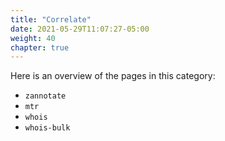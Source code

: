 ```yaml
---
title: "Correlate"
date: 2021-05-29T11:07:27-05:00
weight: 40
chapter: true
---
```


Here is an overview of the pages in this category:

<!-- {{% children description="true" %}} -->

- `zannotate`
- `mtr`
- `whois`
- `whois-bulk`